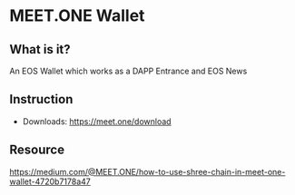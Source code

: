# MEET.ONE Wallet

## What is it?

An EOS Wallet which works as a DAPP Entrance and EOS News

## Instruction

* Downloads: <https://meet.one/download>

## Resource

<https://medium.com/@MEET.ONE/how-to-use-shree-chain-in-meet-one-wallet-4720b7178a47>